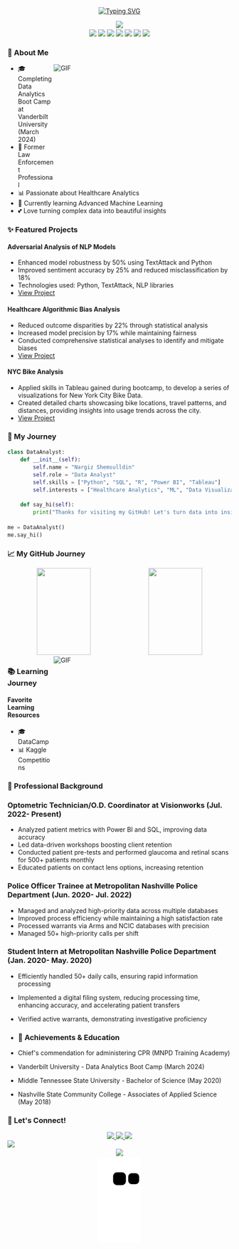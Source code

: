 <div align="center">

[![Typing SVG](https://readme-typing-svg.demolab.com?font=Montserrat&weight=600&size=40&pause=1000&color=FF69B4&center=true&vCenter=true&random=false&width=600&height=100&lines=Hi%2C+I'm+Nargiz!+%F0%9F%8C%B8;Data+Analyst+%F0%9F%93%8A;Healthcare+Enthusiast+%F0%9F%92%97;Problem+Solver+%E2%9C%A8)](https://git.io/typing-svg)

<img src="https://capsule-render.vercel.app/api?type=waving&color=gradient&customColorList=6,12,19,20,27&height=200&section=header&text=Welcome%20!&fontSize=60&fontColor=fff&animation=fadeIn&fontAlignY=30&desc=Former%20Law%20Enforcement%20Professional%20turned%20Data%20Enthusiast&descAlignY=50&descAlign=57"/>

</div>

<div align="center">
  <img src="https://img.shields.io/badge/Python-%23c6538c.svg?style=for-the-badge&logo=python&logoColor=white"/>
  <img src="https://img.shields.io/badge/SQL-%23d4639a.svg?style=for-the-badge&logo=postgresql&logoColor=white"/>
  <img src="https://img.shields.io/badge/R-%23e272a8.svg?style=for-the-badge&logo=r&logoColor=white"/>
  <img src="https://img.shields.io/badge/Power_BI-%23f081b6.svg?style=for-the-badge&logo=powerbi&logoColor=white"/>
  <img src="https://img.shields.io/badge/Tableau-%23ff90c4.svg?style=for-the-badge&logo=tableau&logoColor=white"/>
  <img src="https://img.shields.io/badge/Excel-%23ff90c4.svg?style=for-the-badge&logo=microsoft-excel&logoColor=white"/>
  <img src="https://img.shields.io/badge/Looker-%23ff90c4.svg?style=for-the-badge&logo=looker&logoColor=white"/>
</div>

### 🌸 About Me 
<img align="right" height="250" width="400" alt="GIF" src="https://media.giphy.com/media/L1R1tvI9svkIWwpVYr/giphy.gif"/>

- 🎓 Completing Data Analytics Boot Camp at Vanderbilt University (March 2024)
- 💼 Former Law Enforcement Professional
- 📊 Passionate about Healthcare Analytics
- 🌱 Currently learning Advanced Machine Learning
- 💕 Love turning complex data into beautiful insights

### ✨ Featured Projects

#### Adversarial Analysis of NLP Models
- Enhanced model robustness by 50% using TextAttack and Python
- Improved sentiment accuracy by 25% and reduced misclassification by 18%
- Technologies used: Python, TextAttack, NLP libraries
- [View Project](https://github.com/Hi-Im-Mo/machine-learning-adversarial-attacks)

#### Healthcare Algorithmic Bias Analysis
- Reduced outcome disparities by 22% through statistical analysis
- Increased model precision by 17% while maintaining fairness
- Conducted comprehensive statistical analyses to identify and mitigate biases
- [View Project](https://github.com/Nargiz615/Healthcare-Bias)

#### NYC Bike Analysis
- Applied skills in Tableau gained during bootcamp, to develop a series of visualizations for New York City Bike Data. 
- Created detailed charts showcasing bike locations, travel patterns, and distances, providing insights into usage trends across the city.
- [View Project](https://public.tableau.com/app/profile/nargiz.shemssulldin/vizzes)
### 🌺 My Journey

```python
class DataAnalyst:
    def __init__(self):
        self.name = "Nargiz Shemsulldin"
        self.role = "Data Analyst"
        self.skills = ["Python", "SQL", "R", "Power BI", "Tableau"]
        self.interests = ["Healthcare Analytics", "ML", "Data Visualization"]
        
    def say_hi(self):
        print("Thanks for visiting my GitHub! Let's turn data into insights together! ✨")

me = DataAnalyst()
me.say_hi()
```
### 📈 My GitHub Journey

<div align="center">
  <img width="49%" height="195px" src="https://github-readme-stats.vercel.app/api?username=Nargiz615&show_icons=true&theme=material-palenight"/>
  <img width="49%" height="195px" src="https://github-readme-streak-stats.herokuapp.com/?user=Nargiz615&theme=material-palenight"/>
</div>

<img align="right" height="250" width="400" alt="GIF" src="https://media.giphy.com/media/v1.Y2lkPTc5MGI3NjExYzk3NjcwZWZkZGUyNDVjY2ZiNmM4OWE2MmJiNmM2NzRiYTBjNWQyYiZlcD12MV9pbnRlcm5hbF9naWZzX2dpZklkJmN0PWc/l46Cy1rHbQ92uuLXa/giphy.gif"/>


### 📚 Learning Journey

#### Favorite Learning Resources
- 🎓 DataCamp
- 📊 Kaggle Competitions


### 💼 Professional Background
 ### Optometric Technician/O.D. Coordinator at Visionworks (Jul. 2022- Present)
 - Analyzed patient metrics with Power BI and SQL, improving data accuracy
 - Led data-driven workshops boosting client retention
 - Conducted patient pre-tests and performed glaucoma and retinal scans for 500+ patients monthly
 - Educated patients on contact lens options, increasing retention

 ### Police Officer Trainee at Metropolitan Nashville Police Department (Jun. 2020- Jul. 2022)
 - Managed and analyzed high-priority data across multiple databases
 - Improved process efficiency while maintaining a high satisfaction rate
 - Processed warrants via Arms and NCIC databases with precision
 - Managed 50+ high-priority calls per shift
 
  ### Student Intern at Metropolitan Nashville Police Department (Jan. 2020- May. 2020)
 - Efficiently handled 50+ daily calls, ensuring rapid information processing
 - Implemented a digital filing system, reducing processing time, enhancing accuracy, and accelerating patient transfers
 - Verified active warrants, demonstrating investigative proficiency


 - ### 🌟 Achievements & Education
- Chief's commendation for administering CPR (MNPD Training Academy)
- Vanderbilt University - Data Analytics Boot Camp (March 2024)
- Middle Tennessee State University - Bachelor of Science (May 2020)
- Nashville State Community College - Associates of Applied Science (May 2018)

### 💝 Let's Connect!

<div align="center">
 <a href="https://www.linkedin.com/in/nargiz-shemssulldin-a115322a3/">
   <img src="https://img.shields.io/badge/LinkedIn-%23d4639a.svg?style=for-the-badge&logo=linkedin&logoColor=white"/>
 </a>
 <a href="https://public.tableau.com/app/profile/nargiz.shemssulldin/vizzes">
   <img src="https://img.shields.io/badge/Tableau-%23e272a8.svg?style=for-the-badge&logo=tableau&logoColor=white"/>
 </a>
 <a href="mailto:shemssulldinnargiz@yahoo.com">
   <img src="https://img.shields.io/badge/Email-%23ff90c4.svg?style=for-the-badge&logo=gmail&logoColor=white"/>
 </a>
</div>

<img src="https://capsule-render.vercel.app/api?type=waving&color=gradient&customColorList=6,12,19,20,27&height=100&section=footer"/>

<!-- Profile Views Counter -->
<div align="center">
 <img src="https://komarev.com/ghpvc/?username=Nargiz615&style=for-the-badge&color=ff69b4"/>
</div>

<!-- Animated Snake Grid -->
<div align="center">
 <picture>
   <source media="(prefers-color-scheme: dark)" srcset="https://raw.githubusercontent.com/Nargiz615/Nargiz615/output/github-contribution-grid-snake-dark.svg">
   <source media="(prefers-color-scheme: light)" srcset="https://raw.githubusercontent.com/Nargiz615/Nargiz615/output/github-contribution-grid-snake.svg">
   <img alt="github contribution grid snake animation" src="https://raw.githubusercontent.com/Nargiz615/Nargiz615/output/github-contribution-grid-snake.svg">
 </picture>
</div>



